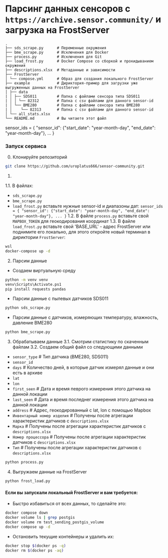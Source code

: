 # Парсинг данных сенсоров с `https://archive.sensor.community/` и загрузка на FrostServer


```
.
├── sds_scrape.py      # Переменные окружения
├── bme_scrape.py      # Исключения для Docker
├── process.py         # Исключения для Git
├── load_frost.py      # Docker Compose со сборкой и прокидыванием окружения
├── descriptions.xlsx  # Метаданные и зависимости
├── FrostServer
│ └── compose.yml      # Образ для создания локального FrostServer
├── example            # Дириктория-пример для загрузки уже выгруженных данных на FrostServer
│ ├── data 
| │ ├── SDS011         # Папка с файлами сенсора типа SDS011
| │ │ └── 82312        # Папка с csv файлами для данного sensor-id
| │ └── BME280         # Папка с файлами сенсора типа BME280
| │    └── 82313       # Папка с csv файлами для данного sensor-id
│ └── all_stats.xlsx
└── README.md          # Вы читаете этот файл
```
sensor_ids = {
    "sensor_id": {"start_date": "year-month-day", "end_date": "year-month-day"},
    ...
}
### Запуск сервиса
0. Клонируйте репозиторий
```bash
git clone https://github.com/uroplatus666/sensor-community.git
```
1.
1.1. В файлах:
- `sds_scrape.py`
- `bme_scrape.py`
- `load_frost.py`
вставьте нужные sensor-id и диапазоны дат:
`sensor_ids = {
    "sensor_id": {"start_date": "year-month-day", "end_date": "year-month-day"},
    ...
}`
1.2. В файле `process.py` вставьте свой `MAPBOX_TOKEN` для геокодирования координат
1.3. В файле `load_frost.py` вставьте свой 'BASE_URL' - адрес FrostServer или поднимите его локально, для этого откройте новый терминал в дириктории `FrostServer`:
```bash
wsl
docker-compose up -d
```

2. Парсим данные
- Создаем виртуальную среду
```bash
python -m venv venv
venv\Scripts\Activate.ps1
pip install requests pandas
```
- Парсим данные с пылевых датчиков SDS011
```bash
python sds_scrape.py
```
- Парсим данные с датчиков, измеряющих температуру, влажность, давление BME280
```bash
python bme_scrape.py
```
3. Обрабатываем данные
3.1. Смотрим статистику по скаченным файлам
3.2. Создаем общий файл со следующими данными
- `sensor_type`                    # Тип датчика (BME280, SDS011)
- `sensor_id`
- `days`                           # Количество дней, в которые датчик измерял данные и они есть в архиве
- `lat`       
- `lon`
- `first_seen`                     # Дата и время певрого измерения этого датчика на данной локации
- `last_seen`                      # Дата и время последнег измерения этого датчика на данной локации
- `address`                        # Адрес, геокодированный с lat, lon с помощью Mapbox
- `Инвентарный номер изделия`      # Получены после агрегации характеристик датчиков с `descriptions.xlsx`
- `Марка`                          # Получены после агрегации характеристик датчиков с `descriptions.xlsx`
- `Номер процессора`               # Получены после агрегации характеристик датчиков с `descriptions.xlsx`
- `Тип`                            # Получены после агрегации характеристик датчиков с `descriptions.xlsx`
```bash
python process.py
```
4. Выгружаем данные на FrostServer
```bash
python frost_load.py
```
#### Если вы запускали локальный FrostServer и вам требуется:
- Быстро избавиться от всех данных, то сделайте это:
```bash
docker compose down
docker volume ls | grep postgis
docker volume rm test_sending_postgis_volume
docker compose up -d
```
- Остановить текущие контейнеры и удалить их:
```bash
docker stop $(docker ps -q)
docker rm $(docker ps -aq)
```
